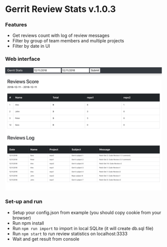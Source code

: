 # Gerrit Review Stats v.1.0.3

### Features
- Get reviews count with log of review messages
- Filter by group of team members and multiple projects
- Filter by date in UI

### Web interface

![alt text](screenshot.jpg)

### Set-up and run
- Setup your config.json from example (you should copy cookie from your browser)
- Run npm install
- Run `npm run import` to import in local SQLite (it will create db.sql file)
- Run `npm start` to run review statistics on localhost:3333
- Wait and get result from console
